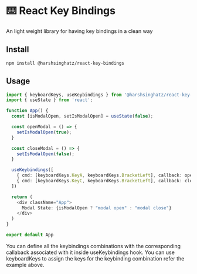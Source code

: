 # ⌨️ React Key Bindings
An light weight library for having key bindings in a clean way

## Install
```
npm install @harshsinghatz/react-key-bindings
```

## Usage
```ts
import { keyboardKeys, useKeybindings } from '@harshsinghatz/react-key-bindings';
import { useState } from 'react';

function App() {
  const [isModalOpen, setIsModalOpen] = useState(false);

  const openModal = () => {
    setIsModalOpen(true);
  }

  const closeModal = () => {
    setIsModalOpen(false);
  }

  useKeybindings([
    { cmd: [keyboardKeys.KeyA, keyboardKeys.BracketLeft], callback: openModal },
    { cmd: [keyboardKeys.KeyC, keyboardKeys.BracketLeft], callback: closeModal },
  ])

  return (
    <div className="App">
      Modal State: {isModalOpen ? "modal open" : "modal close"}
    </div>
  )
}

export default App

```
You can define all the keybindings combinations with the corresponding callaback associated with it inside useKeybindings hook. 
You can use keyboardKeys to assign the keys for the keybinding combination refer the example above.
